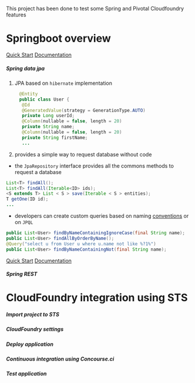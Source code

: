 
This project has been done to test some Spring and Pivotal Cloudfoundry features


# Springboot overview 

[Quick Start](http://projects.spring.io/spring-boot/) [Documentation](http://docs.spring.io/spring-boot/docs/2.0.0.BUILD-SNAPSHOT/reference/htmlsingle/)


##### Spring data jpa 


1.  JPA based on `hibernate` implementation

```java
     @Entity
     public class User {
	  @Id
	  @GeneratedValue(strategy = GenerationType.AUTO)
	  private Long userId;
	  @Column(nullable = false, length = 20)
	  private String name;
	  @Column(nullable = false, length = 20)
	  private String firstName;
	  ...	 
```

2. provides a simple way to request database without code 


  * the `JpaRepository` interface provides all the commons methods to request a database

```java
List<T> findAll();
List<T> findAll(Iterable<ID> ids);
<S extends T> List < S > save(Iterable < S > entities);
T getOne(ID id);
...	
```

  * developers can create custom queries based on naming [conventions](http://docs.spring.io/spring-data/jpa/docs/current/reference/html/#jpa.query-methods.query-creation) or on `JPQL` 

```java
public List<User> findByNameContainingIgnoreCase(final String name);
public List<User> findAllByOrderByName();
@Query("select u from User u where u.name not like %?1%")
public List<User> findByNameContainingNot(final String name);
```

[Quick Start](http://projects.spring.io/spring-data-jpa/) [Documentation](http://docs.spring.io/spring-data/jpa/docs/1.11.0.M1/reference/html/)


##### Spring REST




# CloudFoundry integration using STS


##### Import project to STS


##### CloudFoundry settings


##### Deploy application


##### Continuous integration using Concourse.ci


##### Test application


